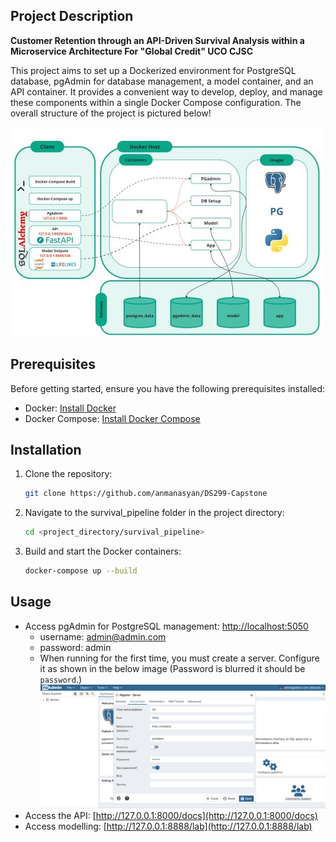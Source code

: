 ## Project Description

**Customer Retention through an API-Driven Survival Analysis within a Microservice Architecture For "Global Credit" UCO CJSC**

This project aims to set up a Dockerized environment for PostgreSQL database, pgAdmin for database management, a model container, and an API container. It provides a convenient way to develop, deploy, and manage these components within a single Docker Compose configuration. The overall structure of the project is pictured below!

![Docker](images/docker.jpg)

## Prerequisites

Before getting started, ensure you have the following prerequisites installed:

- Docker: [Install Docker](https://docs.docker.com/get-docker/)
- Docker Compose: [Install Docker Compose](https://docs.docker.com/compose/install/)

## Installation

1. Clone the repository:
   ```bash
   git clone https://github.com/anmanasyan/DS299-Capstone
   ```
2. Navigate to the survival_pipeline folder in the project directory:
   ```bash
   cd <project_directory/survival_pipeline>
   ```

3. Build and start the Docker containers:
   ```bash
   docker-compose up --build
   ```

## Usage

- Access pgAdmin for PostgreSQL management: [http://localhost:5050](http://localhost:5050)
    - username: admin@admin.com 
    - password: admin
    - When running for the first time, you must create a server. Configure it as shown in the below image (Password is blurred it should be `password`.)
    ![Server Setup](images/pgadmin_setup.png)
- Access the API: [http://127.0.0.1:8000/docs](http://127.0.0.1:8000/docs)
- Access modelling: [http://127.0.0.1:8888/lab](http://127.0.0.1:8888/lab)